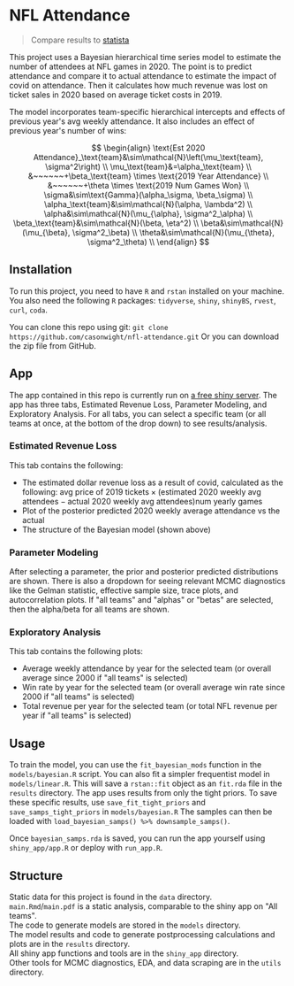 # NFL Attendance
> Compare results to [statista](https://www.statista.com/statistics/1130256/ticket-revenue-loss-nfl-coronavirus-team/)

This project uses a Bayesian hierarchical time series model to estimate the number of attendees at NFL games in 2020. The point is to predict attendance and compare it to actual attendance to estimate the impact of covid on attendance. Then it calculates how much revenue was lost on ticket sales in 2020 based on average ticket costs in 2019.

The model incorporates team-specific hierarchical intercepts and effects of previous year's avg weekly attendance.
It also includes an effect of previous year's number of wins:  

$$
\begin{align}
\text{Est 2020 Attendance}_\text{team}&\sim\mathcal{N}\left(\mu_\text{team}, \sigma^2\right) \\
\mu_\text{team}&=\alpha_\text{team} \\
      &~~~~~~+\beta_\text{team} \times \text{2019 Year Attendance} \\
      &~~~~~~+\theta \times \text{2019 Num Games Won} \\
\sigma&\sim\text{Gamma}(\alpha_\sigma, \beta_\sigma) \\
\alpha_\text{team}&\sim\mathcal{N}(\alpha, \lambda^2) \\
\alpha&\sim\mathcal{N}(\mu_{\alpha}, \sigma^2_\alpha) \\
\beta_\text{team}&\sim\mathcal{N}(\beta, \eta^2) \\
\beta&\sim\mathcal{N}(\mu_{\beta}, \sigma^2_\beta) \\
\theta&\sim\mathcal{N}(\mu_{\theta}, \sigma^2_\theta) \\
\end{align}
$$

## Installation
To run this project, you need to have `R` and `rstan` installed on your machine. You also need the following `R` packages: `tidyverse`, `shiny`, `shinyBS`, `rvest`, `curl`, `coda`.

You can clone this repo using git:
`git clone https://github.com/casonwight/nfl-attendance.git`
Or you can download the zip file from GitHub.

## App
The app contained in this repo is currently run on [a free shiny server](https://cason-wight.shinyapps.io/nflattendance/).
The app has three tabs, Estimated Revenue Loss, Parameter Modeling, and Exploratory Analysis.
For all tabs, you can select a specific team (or all teams at once, at the bottom of the drop down) to see results/analysis.

### Estimated Revenue Loss

This tab contains the following: 
- The estimated dollar revenue loss as a result of covid, calculated as the following:
$\text{avg price of 2019 tickets}\times(\text{estimated 2020 weekly avg attendees}-\text{actual 2020 weekly avg attendees})\text{num yearly games}$
- Plot of the posterior predicted 2020 weekly average attendance vs the actual
- The structure of the Bayesian model (shown above)

### Parameter Modeling
After selecting a parameter, the prior and posterior predicted distributions are shown.
There is also a dropdown for seeing relevant MCMC diagnostics like the Gelman statistic, effective sample size, trace plots, and autocorrelation plots.
If "all teams" and "alphas" or "betas" are selected, then the alpha/beta for all teams are shown.

### Exploratory Analysis
This tab contains the following plots:
- Average weekly attendance by year for the selected team (or overall average since 2000 if "all teams" is selected)
- Win rate by year for the selected team (or overall average win rate since 2000 if "all teams" is selected)
- Total revenue per year for the selected team (or total NFL revenue per year if "all teams" is selected)

## Usage
To train the model, you can use the `fit_bayesian_mods` function in the `models/bayesian.R` script. You can also fit a simpler frequentist model in `models/linear.R`. 
This will save a `rstan::fit` object as an `fit.rda` file in the `results` directory.
The app uses results from only the tight priors.
To save these specific results, use `save_fit_tight_priors` and `save_samps_tight_priors` in `models/bayesian.R`
The samples can then be loaded with `load_bayesian_samps() %>% downsample_samps()`.

Once `bayesian_samps.rda` is saved, you can run the app yourself using `shiny_app/app.R` or deploy with `run_app.R`.

## Structure
Static data for this project is found in the `data` directory.  
`main.Rmd`/`main.pdf` is a static analysis, comparable to the shiny app on "All teams".  
The code to generate models are stored in the `models` directory.  
The model results and code to generate postprocessing calculations and plots are in the `results` directory.  
All shiny app functions and tools are in the `shiny_app` directory.  
Other tools for MCMC diagnostics, EDA, and data scraping are in the `utils` directory.  